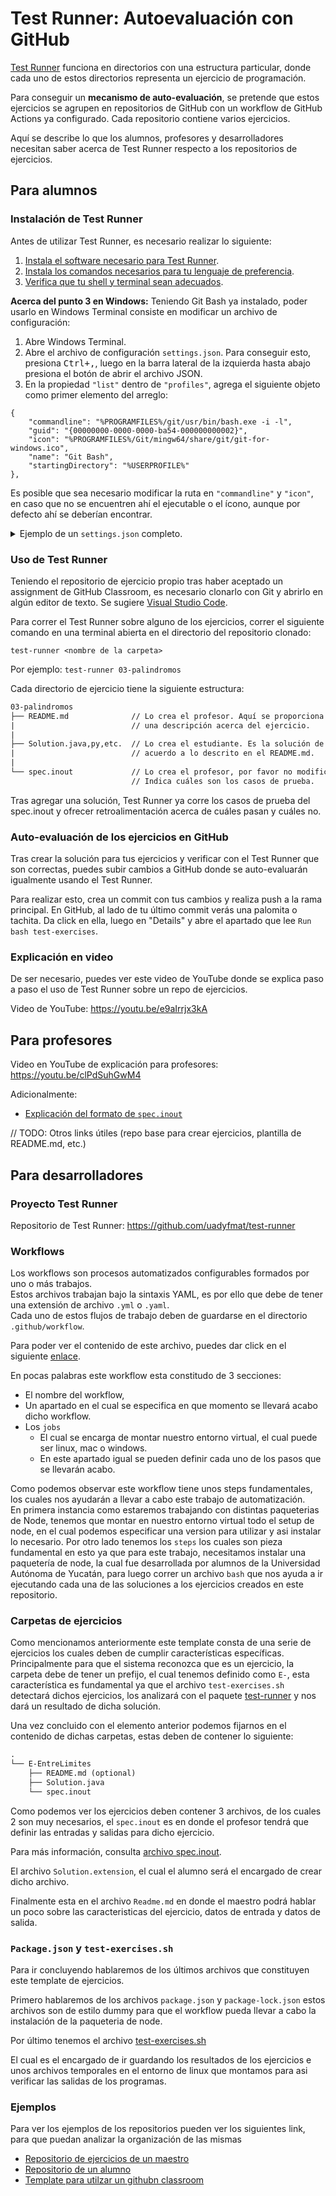 # Test Runner: Autoevaluación con GitHub

[Test Runner](https://github.com/uadyfmat/test-runner) funciona en directorios con una estructura particular, donde cada uno de estos directorios representa un ejercicio de programación.

Para conseguir un **mecanismo de auto-evaluación**, se pretende que estos ejercicios se agrupen en repositorios de GitHub con un workflow de GitHub Actions ya configurado. Cada repositorio contiene varios ejercicios.

Aquí se describe lo que los alumnos, profesores y desarrolladores necesitan saber acerca de Test Runner respecto a los repositorios de ejercicios.

## Para alumnos

### Instalación de Test Runner

Antes de utilizar Test Runner, es necesario realizar lo siguiente:

1. [Instala el software necesario para Test Runner](https://github.com/uadyfmat/test-runner#installation-and-usage).
2. [Instala los comandos necesarios para tu lenguaje de preferencia](https://github.com/uadyfmat/test-runner#supported-languages).
3. [Verifica que tu shell y terminal sean adecuados](https://github.com/uadyfmat/test-runner#shells-and-terminals).

**Acerca del punto 3 en Windows:** Teniendo Git Bash ya instalado, poder usarlo en Windows Terminal consiste en modificar un archivo de configuración:

1. Abre Windows Terminal.
2. Abre el archivo de configuración `settings.json`. Para conseguir esto, presiona <kbd>Ctrl+,</kbd>, luego en la barra lateral de la izquierda hasta abajo presiona el botón de abrir el archivo JSON.
3. En la propiedad `"list"` dentro de `"profiles"`, agrega el siguiente objeto como primer elemento del arreglo:

```text
{
    "commandline": "%PROGRAMFILES%/git/usr/bin/bash.exe -i -l",
    "guid": "{00000000-0000-0000-ba54-000000000002}",
    "icon": "%PROGRAMFILES%/Git/mingw64/share/git/git-for-windows.ico",
    "name": "Git Bash",
    "startingDirectory": "%USERPROFILE%"
},
```

Es posible que sea necesario modificar la ruta en `"commandline"` y `"icon"`, en caso que no se encuentren ahí el ejecutable o el ícono, aunque por defecto ahí se deberían encontrar.

<details>
<summary>Ejemplo de un <code>settings.json</code> completo.</summary>

```json
{
    "$schema": "https://aka.ms/terminal-profiles-schema",
    "actions":
    [
        {
            "command": 
            {
                "action": "copy",
                "singleLine": false
            },
            "keys": "ctrl+c"
        },
        {
            "command": "paste",
            "keys": "ctrl+v"
        },
        {
            "command": "find",
            "keys": "ctrl+shift+f"
        },
        {
            "command": 
            {
                "action": "splitPane",
                "split": "auto",
                "splitMode": "duplicate"
            },
            "keys": "alt+shift+d"
        }
    ],
    "copyFormatting": "none",
    "copyOnSelect": false,
    "defaultProfile": "{00000000-0000-0000-ba54-000000000002}",
    "profiles": 
    {
        "defaults": 
        {
            "closeOnExit": "always",
            "colorScheme": "deep",
            "fontFace": "Consolas"
        },
        "list":
        [
            {
                "commandline": "%PROGRAMFILES%/git/usr/bin/bash.exe -i -l",
                "guid": "{00000000-0000-0000-ba54-000000000002}",
                "icon": "%PROGRAMFILES%/Git/mingw64/share/git/git-for-windows.ico",
                "name": "Git Bash",
                "startingDirectory": "%USERPROFILE%"
            },
            {
                "commandline": "cmd.exe",
                "guid": "{0caa0dad-35be-5f56-a8ff-afceeeaa6101}",
                "hidden": false,
                "name": "S\u00edmbolo del sistema"
            },
            {
                "commandline": "powershell.exe",
                "guid": "{61c54bbd-c2c6-5271-96e7-009a87ff44bf}",
                "hidden": false,
                "name": "Windows PowerShell"
            }
        ]
    },
    "schemes": 
    [
        {
            "background": "#090909",
            "black": "#000000",
            "blue": "#5665FF",
            "brightBlack": "#535353",
            "brightBlue": "#9FA9FF",
            "brightCyan": "#8DF9FF",
            "brightGreen": "#22FF18",
            "brightPurple": "#E09AFF",
            "brightRed": "#FB0007",
            "brightWhite": "#FFFFFF",
            "brightYellow": "#FEDC2B",
            "cursorColor": "#D0D0D0",
            "cyan": "#50D2DA",
            "foreground": "#CDCDCD",
            "green": "#1CD915",
            "name": "deep",
            "purple": "#B052DA",
            "red": "#D70005",
            "selectionBackground": "#D2D2D2",
            "white": "#E0E0E0",
            "yellow": "#D9BD26"
        }
    ],
    "theme": "dark"
}
```

</details>

### Uso de Test Runner

Teniendo el repositorio de ejercicio propio tras haber aceptado un assignment de GitHub Classroom, es necesario clonarlo con Git y abrirlo en algún editor de texto. Se sugiere [Visual Studio Code](https://code.visualstudio.com/).

Para correr el Test Runner sobre alguno de los ejercicios, correr el siguiente comando en una terminal abierta en el directorio del repositorio clonado:

```text
test-runner <nombre de la carpeta>
```

Por ejemplo: `test-runner 03-palindromos`

Cada directorio de ejercicio tiene la siguiente estructura:

```txt
03-palindromos
├── README.md              // Lo crea el profesor. Aquí se proporciona
|                          // una descripción acerca del ejercicio.
|
├── Solution.java,py,etc.  // Lo crea el estudiante. Es la solución de
|                          // acuerdo a lo descrito en el README.md.
|
└── spec.inout             // Lo crea el profesor, por favor no modificar.
                           // Indica cuáles son los casos de prueba.
```

Tras agregar una solución, Test Runner ya corre los casos de prueba del spec.inout y ofrecer retroalimentación acerca de cuáles pasan y cuáles no.

### Auto-evaluación de los ejercicios en GitHub

Tras crear la solución para tus ejercicios y verificar con el Test Runner que son correctas, puedes subir cambios a GitHub donde se auto-evaluarán igualmente usando el Test Runner.

Para realizar esto, crea un commit con tus cambios y realiza push a la rama principal. En GitHub, al lado de tu último commit verás una palomita o tachita. Da click en ella, luego en "Details" y abre el apartado que lee `Run bash test-exercises`.

### Explicación en video

De ser necesario, puedes ver este video de YouTube donde se explica paso a paso el uso de Test Runner sobre un repo de ejercicios.

Video de YouTube: <https://youtu.be/e9aIrrjx3kA>

## Para profesores

Video en YouTube de explicación para profesores: <https://youtu.be/clPdSuhGwM4>

Adicionalmente:

- [Explicación del formato de `spec.inout`](https://github.com/uadyfmat/test-runner#test-cases-file-specinout)

// TODO: Otros links útiles (repo base para crear ejercicios, plantilla de README.md, etc.)

## Para desarrolladores

### Proyecto Test Runner

Repositorio de Test Runner: <https://github.com/uadyfmat/test-runner>

### Workflows

Los workflows son procesos automatizados configurables formados por uno o más trabajos.  
Estos archivos trabajan bajo la sintaxis YAML, es por ello que debe de tener una extensión de archivo `.yml` o `.yaml`.  
Cada uno de estos flujos de trabajo deben de guardarse en el directorio `.github/workflow`.

Para poder ver el contenido de este archivo, puedes dar click en el siguiente [enlace](https://github.com/uadyfmat/Ejemplo-template-de-ejercicios/blob/master/.github/workflows/blank.yml).

En pocas palabras este workflow esta constitudo de 3 secciones:

- El nombre del workflow,
- Un apartado en el cual se especifica en que momento se llevará acabo dicho workflow.
- Los `jobs`
  - El cual se encarga de montar nuestro entorno virtual, el cual puede ser linux, mac o windows.
  - En este apartado igual se pueden definir cada uno de los pasos que se llevarán acabo.

Como podemos observar este workflow tiene unos steps fundamentales, los cuales nos ayudarán a llevar a cabo este trabajo de automatización.  
En primera instancia como estaremos trabajando con distintas paqueterias de Node, tenemos que montar en nuestro entorno virtual todo el setup de node, en el cual podemos especificar una version para utilizar y asi instalar lo necesario.
Por otro lado tenemos los `steps` los cuales son pieza fundamental en esto ya que para este trabajo, necesitamos instalar una paquetería de node, la cual fue desarrollada por alumnos de la Universidad Autónoma de Yucatán, para luego correr un archivo `bash` que nos ayuda a ir ejecutando cada una de las soluciones a los ejercicios creados en este repositorio.


### Carpetas de ejercicios

Como mencionamos anteriormente este template consta de una serie de ejercicios los cuales deben de cumplir características específicas. Principalmente para que el sistema reconozca que es un ejercicio, la carpeta debe de tener un prefijo, el cual tenemos definido como `E-`, esta característica es fundamental ya que el archivo `test-exercises.sh` detectará dichos ejercicios, los analizará con el paquete [test-runner](https://github.com/uadyfmat/test-runner) y nos dará un resultado de dicha solución.

Una vez concluido con el elemento anterior podemos fijarnos en el contenido de dichas carpetas, estas deben de contener lo siguiente:

```txt
.
└── E-EntreLimites
    ├── README.md (optional)
    ├── Solution.java
    └── spec.inout
```

Como podemos ver los ejercicios deben contener 3 archivos, de los cuales 2 son muy necesarios, el `spec.inout` es en donde el profesor tendrá que definir las entradas y salidas para dicho ejercicio.

Para más información, consulta [archivo spec.inout](https://github.com/uadyfmat/test-runner#test-cases-file-specinout).

El archivo `Solution.extension`, el cual el alumno será el encargado de crear dicho archivo.

Finalmente esta en el archivo `Readme.md` en donde el maestro podrá hablar un poco sobre las caracteristicas del ejercicio, datos de entrada y datos de salida.

### `Package.json` y `test-exercises.sh`

Para ir concluyendo hablaremos de los últimos archivos que constituyen este template de ejercicios.

Primero hablaremos de los archivos `package.json` y `package-lock.json` estos archivos son de estilo dummy
para que el workflow pueda llevar a cabo la instalación de la paqueteria de node.

Por último tenemos el archivo [test-exercises.sh](https://github.com/uadyfmat/Documentacion-para-ejercicios/blob/master/test-exercises.sh)

El cual es el encargado de ir guardando los resultados de los ejercicios e unos archivos temporales en el entorno de linux que montamos para asi verificar las salidas de los programas.

### Ejemplos

Para ver los ejemplos de los repositorios pueden ver los siguientes link, para que puedan analizar la organización de las mismas

- [Repositorio de ejercicios de un maestro](https://github.com/uadyfmat/Unidad-l)
- [Repositorio de un alumno](https://github.com/uadyfmat/unidad-l-JoseBaezaP)
- [Template para utilzar un githubn classroom](https://github.com/uadyfmat/Template-sin-ejercicios)
